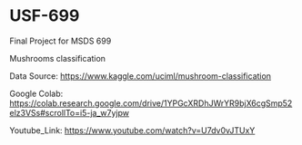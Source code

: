 # USF-699
Final Project for MSDS 699

Mushrooms classification

Data Source: https://www.kaggle.com/uciml/mushroom-classification

Google Colab: https://colab.research.google.com/drive/1YPGcXRDhJWrYR9bjX6cgSmp52elz3VSs#scrollTo=i5-ja_w7yjpw

Youtube_Link: https://www.youtube.com/watch?v=U7dv0vJTUxY
